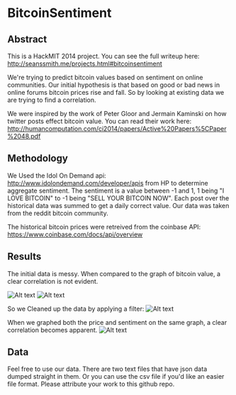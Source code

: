 BitcoinSentiment
================

Abstract
--------

This is a HackMIT 2014 project. You can see the full writeup here: http://seanssmith.me/projects.html#bitcoinsentiment

We're trying to predict bitcoin values based on sentiment on online communities. Our initial hypothesis is that based on good or bad news in online forums bitcoin prices rise and fall. So by looking at existing data we are trying to find a correlation.

We were inspired by the work of Peter Gloor and Jermain Kaminski on how twitter posts effect bitcoin value. You can read their work here: http://humancomputation.com/ci2014/papers/Active%20Papers%5CPaper%2048.pdf

Methodology
-----------

We Used the Idol On Demand api: http://www.idolondemand.com/developer/apis from HP to determine aggregate sentiment. The sentiment is a value between -1 and 1, 1 being "I LOVE BITCOIN" to -1 being "SELL YOUR BITCOIN NOW". Each post over the historical data was summed to get a daily correct value. Our data was taken from the reddit bitcoin community. 

The historical bitcoin prices were retreived from the coinbase API: https://www.coinbase.com/docs/api/overview

Results
-------

The initial data is messy. When compared to the graph of bitcoin value, a clear correlation is not evident.

![Alt text](https://raw.githubusercontent.com/sean-smith/BitcoinSentiment/master/Screen%20Shot%202014-10-08%20at%202.44.59%20PM.png "Graph of Bitcoin Value")
![Alt text](https://raw.githubusercontent.com/sean-smith/BitcoinSentiment/master/Screen%20Shot%202014-10-08%20at%202.40.24%20PM.png "Graph of Bitcoin Sentiment")

So we Cleaned up the data by applying a filter:
![Alt text](https://raw.githubusercontent.com/sean-smith/BitcoinSentiment/master/sentiment_average.png "Averaged Sentiment")

When we graphed both the price and sentiment on the same graph, a clear correlation becomes apparent.
![Alt text](https://raw.githubusercontent.com/sean-smith/BitcoinSentiment/master/price_sentiment.png "Senitment Versus Price")


Data
----

Feel free to use our data. There are two text files that have json data dumped straight in them. Or you can use the csv file if you'd like an easier file format. Please attribute your work to this github repo.

